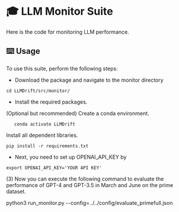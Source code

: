 # 🎓 LLM Monitor Suite


Here is the code for monitoring LLM performance. 



## ⌨️ Usage

To use this suite, perform the following steps:

- Download the package and navigate to the monitor directory

```git clone https://github.com/lchen001/LLMDrift 
cd LLMDrift/src/monitor/
```

- Install the required packages.


(Optional but recommended) Create a conda environment.

```conda create -n LLMDrift python=3.9
   conda activate LLMDrift
```

Install all dependent libraries.
 

```pip install -r requirements.txt```



- Next, you need to set up OPENAI\_API\_KEY by

```export OPENAI_API_KEY='YOUR API KEY' ```



(3) Now you can execute the following command to evaluate the performance of GPT-4 and GPT-3.5 in March and June on the prime dataset.

python3 run_monitor.py --config=../../config/evaluate\_primefull.json